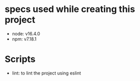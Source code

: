 # specs used while creating this project
- node: v16.4.0
- npm: v7.18.1

# Scripts
- lint: to lint the project using eslint
